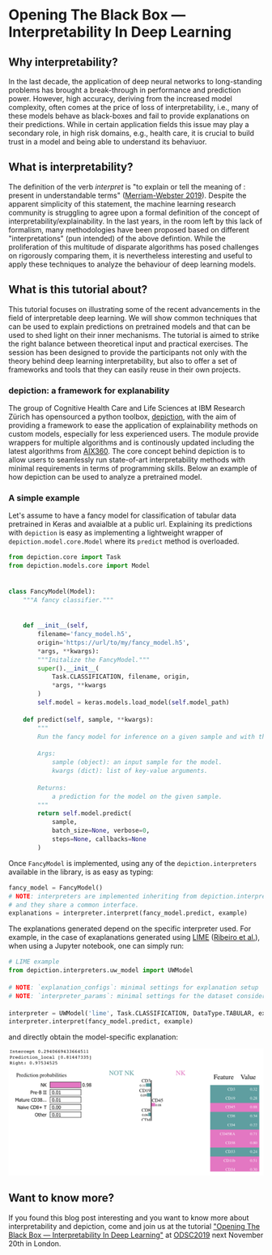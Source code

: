 # Opening The Black Box — Interpretability In Deep Learning

## Why interpretability?

In the last decade, the application of deep neural networks to long-standing problems has brought a break-through in performance and prediction power.
However, high accuracy, deriving from the increased model complexity, often comes at the price of loss of interpretability, i.e., many of these models behave as black-boxes and fail to provide explanations on their predictions.
While in certain application fields this issue may play a secondary role, in high risk domains, e.g., health care, it is crucial to build trust in a model and being able to understand its behaviuor.

## What is interpretability?

The definition of the verb *interpret* is "to explain or tell the meaning of : present in understandable terms" ([Merriam-Webster 2019](https://www.merriam-webster.com/dictionary/interpret)).
Despite the apparent simplicity of this statement, the machine learning research community is struggling to agree upon a formal definition of the concept of interpretability/explainability.
In the last years, in the room left by this lack of formalism, many methodologies have been proposed based on different "interpretations" (pun intended) of the above defintion.
While the proliferation of this multitude of disparate algorithms has posed challenges on rigorously comparing them, it is nevertheless interesting and useful to apply these techniques to analyze the behaviour of deep learning models.

## What is this tutorial about?

This tutorial focuses on illustrating some of the recent advancements in the field of interpretable deep learning.
We will show common techniques that can be used to explain predictions on pretrained models and that can be used to shed light on their inner mechanisms.
The tutorial is aimed to strike the right balance between theoretical input and practical exercises.
The session has been designed to provide the participants not only with the theory behind deep learning interpretability, but also to offer a set of frameworks and tools that they can easily reuse in their own projects.

### depiction: a framework for explanability

The group of Cognitive Health Care and Life Sciences at IBM Research Zürich has opensourced a python toolbox, [depiction](https://github.com/IBM/dl-interpretability-compbio), with the aim of providing a framework to ease the application of explainability methods on custom models, especially for less experienced users.
The module provide wrappers for multiple algorithms and is continously updated including the latest algorithms from [AIX360](https://github.com/IBM/AIX360.git).
The core concept behind depiction is to allow users to seamlessly run state-of-art interpretability methods with minimal requirements in terms of programming skills.
Below an example of how depiction can be used to analyze a pretrained model.

### A simple example

Let's assume to have a fancy model for classification of tabular data pretrained in Keras and avaialble at a public url.
Explaining its predictions with `depiction` is easy as implementing a lightweight wrapper of `depiction.model.core.Model` where its `predict` method is overloaded.

```python
from depiction.core import Task
from depiction.models.core import Model


class FancyModel(Model):
    """A fancy classifier."""


    def __init__(self,
        filename='fancy_model.h5',
        origin='https://url/to/my/fancy_model.h5',
        *args, **kwargs):
        """Initalize the FancyModel."""
        super().__init__(
            Task.CLASSIFICATION, filename, origin,
            *args, **kwargs
        )
        self.model = keras.models.load_model(self.model_path)

    def predict(self, sample, **kwargs):
        """
        Run the fancy model for inference on a given sample and with the provided parameters.

        Args:
            sample (object): an input sample for the model.
            kwargs (dict): list of key-value arguments.

        Returns:
            a prediction for the model on the given sample.
        """
        return self.model.predict(
            sample,
            batch_size=None, verbose=0,
            steps=None, callbacks=None
        )
```

Once `FancyModel` is implemented, using any of the `depiction.interpreters` available in the library, is as easy as typing:

```python
fancy_model = FancyModel()
# NOTE: interpreters are implemented inheriting from depiction.interpreters.core.Interpreter
# and they share a common interface.
explanations = interpreter.interpret(fancy_model.predict, example)
```

The explanations generated depend on the specific interpreter used.
For example, in the case of exaplanations generated using [LIME](https://github.com/marcotcr/lime) ([Ribeiro et al.](https://arxiv.org/abs/1602.04938)), when using a Jupyter notebook, one can simply run:

```python
# LIME example
from depiction.interpreters.uw_model import UWModel

# NOTE: `explanation_configs`: minimal settings for explanation setup
# NOTE: `interpreter_params`: minimal settings for the dataset considered

interpreter = UWModel('lime', Task.CLASSIFICATION, DataType.TABULAR, explanation_configs, **interpreter_params)
interpreter.interpret(fancy_model.predict, example)
```

and directly obtain the model-specific explanation:

<p align="center">
  <img src="lime.png" alt="LIME example" width=700>
</p>


## Want to know more?

If you found this blog post interesting and you want  to know more about interpretability and depiction, come and join us at the tutorial ["Opening The Black Box — Interpretability In Deep Learning"](https://odsc.com/training/portfolio/opening-the-black-box-interpretability-in-deep-learning/) at [ODSC2019](https://odsc.com/london/) next November 20th in London.
